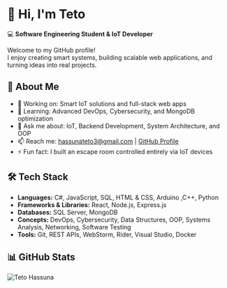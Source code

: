 # 👋 Hi, I'm Teto

💻 **Software Engineering Student & IoT Developer**  

Welcome to my GitHub profile!  
I enjoy creating smart systems, building scalable web applications, and turning ideas into real projects.

## 🚀 About Me
- 🔭 Working on: Smart IoT solutions and full-stack web apps
- 🌱 Learning: Advanced DevOps, Cybersecurity, and MongoDB optimization
- 💬 Ask me about: IoT, Backend Development, System Architecture, and OOP
- 📫 Reach me: hassunateto3@gmail.com | [GitHub Profile](https://github.com/hasonateto12)
- ⚡ Fun fact: I built an escape room controlled entirely via IoT devices

## 🛠️ Tech Stack
- **Languages:** C#, JavaScript, SQL, HTML & CSS, Arduino ,C++, Python
- **Frameworks & Libraries:** React, Node.js, Express.js
- **Databases:** SQL Server, MongoDB
- **Concepts:** DevOps, Cybersecurity, Data Structures, OOP, Systems Analysis, Networking, Software Testing
- **Tools:** Git, REST APIs, WebStorm, Rider, Visual Studio, Docker

## 📊 GitHub Stats
![Teto Hassuna](https://github.com/hasonateto12)

